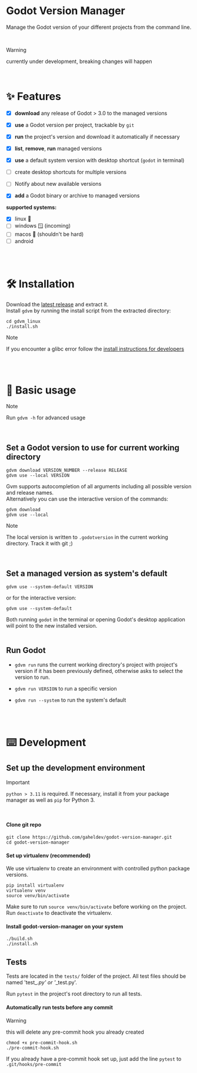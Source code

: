 # Godot Version Manager

Manage the Godot version of your different projects from the command line.

<br/>

> [!WARNING]
> currently under development, breaking changes will happen

<br/>


# ✨ Features

* [x] **download** any release of Godot > 3.0 to the managed versions
* [x] **use** a Godot version per project, trackable by `git`
* [x] **run** the project's version and download it automatically if necessary
* [x] **list**, **remove**, **run** managed versions
* [x] **use** a default system version with desktop shortcut (`godot` in terminal)
* [ ] create desktop shortcuts for multiple versions
* [ ] Notify about new available versions
* [x] **add** a Godot binary or archive to managed versions


**supported systems:**
* [x] linux 🐧
* [ ] windows 🪟 (incoming)
* [ ] macos 🍎 (shouldn't be hard)
* [ ] android

<br></br>




# 🛠️ Installation

Download the [latest release](https://github.com/gaheldev/godot-version-manager/releases/latest) and extract it.  
Install `gdvm` by running the install script from the extracted directory:

```
cd gdvm_linux
./install.sh
```

>[!NOTE]
> If you encounter a glibc error follow the [install instructions for developers](#set-up-the-development-environment)

<br></br>



# 📝 Basic usage

>[!NOTE]
> Run ```gdvm -h``` for advanced usage
<br/>

## Set a Godot version to use for current working directory

```
gdvm download VERSION_NUMBER --release RELEASE
gdvm use --local VERSION
```

Gvm supports autocompletion of all arguments including all possible version and release names.  
Alternatively you can use the interactive version of the commands:
```
gdvm download
gdvm use --local
```

>[!NOTE]
> The local version is written to `.godotversion` in the current working directory. 
> Track it with git ;) 
<br/>

## Set a managed version as system's default
```
gdvm use --system-default VERSION
```
or for the interactive version:
```
gdvm use --system-default
```

Both running ```godot``` in the terminal or opening Godot's desktop application will point to the new installed version.  
<br/>


## Run Godot

* `gdvm run` runs the current working directory's project with project's version if it has been previously defined, otherwise asks to select the version to run.
  
* `gdvm run VERSION` to run a specific version
  
* `gdvm run --system` to run the system's default

<br><br/>




# ⌨️ Development

## Set up the development environment

>[!IMPORTANT]
> `python > 3.11` is required. If necessary, install it from your package manager as well as `pip` for Python 3.
<br/>

<!--- Seems unnecessary 
The package uses `argcomplete` to autocomplete arguments. Install it on your system using:

```
# on Ubuntu
sudo apt install python3-argcomplete
sudo activate-global-python-argcomplete
```
--->

#### Clone git repo

```
git clone https://github.com/gaheldev/godot-version-manager.git
cd godot-version-manager
```

#### Set up virtualenv (recommended)

We use virtualenv to create an environment with controlled python package versions. 


```
pip install virtualenv
virtualenv venv
source venv/bin/activate
```

Make sure to run `source venv/bin/activate` before working on the project. <br>
Run `deactivate` to deactivate the virtualenv.

#### Install godot-version-manager on your system

```
./build.sh
./install.sh
```


## Tests

Tests are located in the `tests/` folder of the project. All test files should be named 'test_*.py' or '*_test.py'.

Run `pytest` in the project's root directory to run all tests. 

#### Automatically run tests before any commit

> [!WARNING]
> this will delete any pre-commit hook you already created
```
chmod +x pre-commit-hook.sh
./pre-commit-hook.sh
```

If you already have a pre-commit hook set up, just add the line `pytest` to `.git/hooks/pre-commit`
